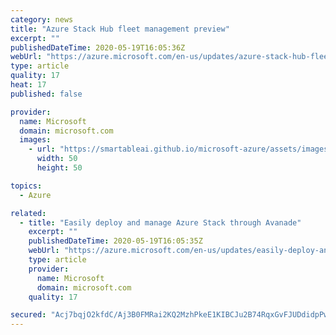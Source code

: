 ```yaml
---
category: news
title: "Azure Stack Hub fleet management preview"
excerpt: ""
publishedDateTime: 2020-05-19T16:05:36Z
webUrl: "https://azure.microsoft.com/en-us/updates/azure-stack-hub-fleet-management-preview/"
type: article
quality: 17
heat: 17
published: false

provider:
  name: Microsoft
  domain: microsoft.com
  images:
    - url: "https://smartableai.github.io/microsoft-azure/assets/images/organizations/microsoft.com-50x50.jpg"
      width: 50
      height: 50

topics:
  - Azure

related:
  - title: "Easily deploy and manage Azure Stack through Avanade"
    excerpt: ""
    publishedDateTime: 2020-05-19T16:05:35Z
    webUrl: "https://azure.microsoft.com/en-us/updates/easily-deploy-and-manage-azure-stack-through-avanade/"
    type: article
    provider:
      name: Microsoft
      domain: microsoft.com
    quality: 17

secured: "Acj7bqjO2kfdC/Aj3B0FMRai2KQ2MzhPkeE1KIBCJu2B74RqxGvFJUDdidpPw1fQceo83xz/mGhsEJKknUw4L1adr/t59NiFVZzRbWoIgk5UshDshJhQbcxJ7WGahop/KGNpBhZeIPIa/WFAZi28AjIFfPCU4+oBUOFlkdGKMpS5NaEtpccwU3wZGeywqEPvbklWqkQ8Gg24JZim833KBHR2sSenwV1g5g6JAmj3ScccokfrDMedyzIsdvHt/HB7byv0jFZq+b5uREjDqkxyZhYisHwGRIIlobczs/GJaH3eKlnYEcUPH21iqY/+NZdgH9xgbif0bX7lMkhHzQ/IwA==;QS+tiuQIvxxSe7vPNBnCrQ=="
---
```


